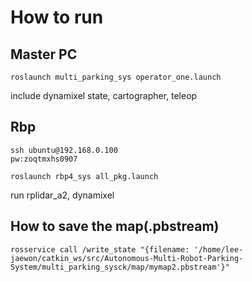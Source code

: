 # How to run

## Master PC
```
roslaunch multi_parking_sys operator_one.launch
```
include dynamixel state, cartographer, teleop

## Rbp
```
ssh ubuntu@192.168.0.100
pw:zoqtmxhs0907
```
```
roslaunch rbp4_sys all_pkg.launch
```
run rplidar_a2, dynamixel

## How to save the map(.pbstream)
```
rosservice call /write_state "{filename: '/home/lee-jaewon/catkin_ws/src/Autonomous-Multi-Robot-Parking-System/multi_parking_sysck/map/mymap2.pbstream'}"
```